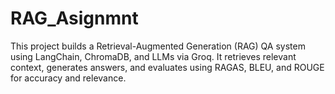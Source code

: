 # RAG_Asignmnt
This project builds a Retrieval-Augmented Generation (RAG) QA system using LangChain, ChromaDB, and LLMs via Groq. It retrieves relevant context, generates answers, and evaluates using RAGAS, BLEU, and ROUGE for accuracy and relevance.
